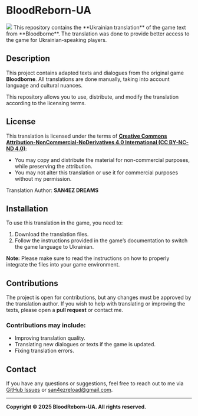 # BloodReborn-UA
<img src="https://staticdelivery.nexusmods.com/mods/2708/images/358/358-1750195567-975438375.png">
This repository contains the **Ukrainian translation** of the game text from **Bloodborne**. The translation was done to provide better access to the game for Ukrainian-speaking players.

## Description

This project contains adapted texts and dialogues from the original game **Bloodborne**. All translations are done manually, taking into account language and cultural nuances.

This repository allows you to use, distribute, and modify the translation according to the licensing terms.

## License

This translation is licensed under the terms of **[Creative Commons Attribution-NonCommercial-NoDerivatives 4.0 International (CC BY-NC-ND 4.0)](https://creativecommons.org/licenses/by-nc-nd/4.0/)**:

- You may copy and distribute the material for non-commercial purposes, while preserving the attribution.
- You may not alter this translation or use it for commercial purposes without my permission.

Translation Author: **SAN4EZ DREAMS**

## Installation

To use this translation in the game, you need to:
1. Download the translation files.
2. Follow the instructions provided in the game’s documentation to switch the game language to Ukrainian.

**Note:** Please make sure to read the instructions on how to properly integrate the files into your game environment.

## Contributions

The project is open for contributions, but any changes must be approved by the translation author. If you wish to help with translating or improving the texts, please open a **pull request** or contact me.

### Contributions may include:
- Improving translation quality.
- Translating new dialogues or texts if the game is updated.
- Fixing translation errors.

## Contact

If you have any questions or suggestions, feel free to reach out to me via [GitHub Issues](https://github.com/SAN4EZDREAMS/BloodReborn-UA/issues) or san4ezreload@gmail.com.

---

**Copyright © 2025 BloodReborn-UA. All rights reserved.**
